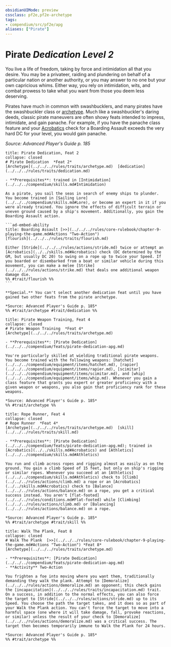 ```yaml
---
obsidianUIMode: preview
cssclass: pf2e,pf2e-archetype
tags:
- compendium/src/pf2e/apg
aliases: ["Pirate"]
---
```

# Pirate *Dedication Level 2*  

You live a life of freedom, taking by force and intimidation all that you desire. You may be a privateer, raiding and plundering on behalf of a particular nation or another authority, or you may answer to no one but your own capricious whims. Either way, you rely on intimidation, wits, and combat prowess to take what you want from those you deem less deserving.

Pirates have much in common with swashbucklers, and many pirates have the swashbuckler class or [archetype](swashbuckler-apg.md). Much like a swashbuckler's daring deeds, classic pirate maneuvers are often showy feats intended to impress, intimidate, and gain panache. For example, if you have the panache class feature and your [Acrobatics](../../skills.md#Acrobatics) check for a Boarding Assault exceeds the very hard DC for your level, you would gain panache.

*Source: Advanced Player's Guide p. 185*

````ad-embed-feat
title: Pirate Dedication, Feat 2
collapse: closed
# Pirate Dedication  *Feat 2*  
[Archetype](../../../rules/traits/archetype.md)  [dedication](../../../rules/traits/dedication.md)  

- **Prerequisites**: trained in [Intimidation](../../../compendium/skills.md#Intimidation)

As a pirate, you sail the seas in search of enemy ships to plunder. You become trained in [Sailing Lore](../../../compendium/skills.md#Lore), or become an expert in it if you were already trained. You ignore the effects of difficult terrain or uneven ground caused by a ship's movement. Additionally, you gain the Boarding Assault action.

```ad-embed-ability
title: Boarding Assault [>>](../../../rules/core-rulebook/chapter-9-playing-the-game.md#Actions "Two-Action")
[flourish](../../../rules/traits/flourish.md)  

Either [Stride](../../../rules/actions/stride.md) twice or attempt an [Acrobatics](../../skills.md#Acrobatics) check (DC determined by the GM, but usually DC 20) to swing on a rope up to twice your Speed. If you boarded or disembarked from a boat or similar vehicle during this movement, you can make a melee [Strike](../../../rules/actions/strike.md) that deals one additional weapon damage die.  
%% #trait/flourish %%
```

**Special.** You can't select another dedication feat until you have gained two other feats from the pirate archetype.

*Source: Advanced Player's Guide p. 185*  
%% #trait/archetype #trait/dedication %%
````  

```ad-embed-feat
title: Pirate Weapon Training, Feat 4
collapse: closed
# Pirate Weapon Training  *Feat 4*  
[Archetype](../../../rules/traits/archetype.md)  

- **Prerequisites**: [Pirate Dedication](../../../compendium/feats/pirate-dedication-apg.md)

You're particularly skilled at wielding traditional pirate weapons. You become trained with the following weapons: [hatchet](../../../compendium/equipment/items/hatchet.md), [rapier](../../../compendium/equipment/items/rapier.md), [scimitar](../../../compendium/equipment/items/scimitar.md), and [whip](../../../compendium/equipment/items/whip.md). Whenever you gain a class feature that grants you expert or greater proficiency with a given weapon or weapons, you also gain that proficiency rank for these weapons.

*Source: Advanced Player's Guide p. 185*  
%% #trait/archetype %%
```  

```ad-embed-feat
title: Rope Runner, Feat 4
collapse: closed
# Rope Runner  *Feat 4*  
[Archetype](../../../rules/traits/archetype.md)  [skill](../../../rules/traits/skill.md)  

- **Prerequisites**: [Pirate Dedication](../../../compendium/feats/pirate-dedication-apg.md); trained in [Acrobatics](../../skills.md#Acrobatics) and [Athletics](../../../compendium/skills.md#Athletics)

You run and climb across ropes and rigging almost as easily as on the ground. You gain a climb Speed of 15 feet, but only on ship's rigging or similar ropes. Whenever you succeed at an [Athletics](../../../compendium/skills.md#Athletics) check to [Climb](../../../rules/actions/climb.md) a rope or an [Acrobatics](../../skills.md#Acrobatics) check to [Balance](../../../rules/actions/balance.md) on a rope, you get a critical success instead. You aren't [flat-footed](../../../rules/conditions.md#Flat-footed) while [Climbing](../../../rules/actions/climb.md) or [Balancing](../../../rules/actions/balance.md) on a rope.

*Source: Advanced Player's Guide p. 185*  
%% #trait/archetype #trait/skill %%
```  

```ad-embed-feat
title: Walk The Plank, Feat 8
collapse: closed
# Walk The Plank  [>>](../../../rules/core-rulebook/chapter-9-playing-the-game.md#Actions "Two-Action") *Feat 8*  
[Archetype](../../../rules/traits/archetype.md)  

- **Prerequisites**: [Pirate Dedication](../../../compendium/feats/pirate-dedication-apg.md)
- **Activity** Two-Action

You frighten a foe into moving where you want them, traditionally demanding they walk the plank. Attempt to [Demoralize](../../../rules/actions/demoralize.md) an opponent; this check gains the [incapacitation](../../../rules/traits/incapacitation.md) trait. On a success, in addition to the normal effects, you can also force the target to [Stride](../../../rules/actions/stride.md) up to its Speed. You choose the path the target takes, and it does so as part of your Walk the Plank action. You can't force the target to move into a harmful space (one where it will take damage, fall, provoke reactions, or similar) unless the result of your check to [Demoralize](../../../rules/actions/demoralize.md) was a critical success. The target then becomes temporarily immune to Walk the Plank for 24 hours.

*Source: Advanced Player's Guide p. 185*  
%% #trait/archetype %%
```
